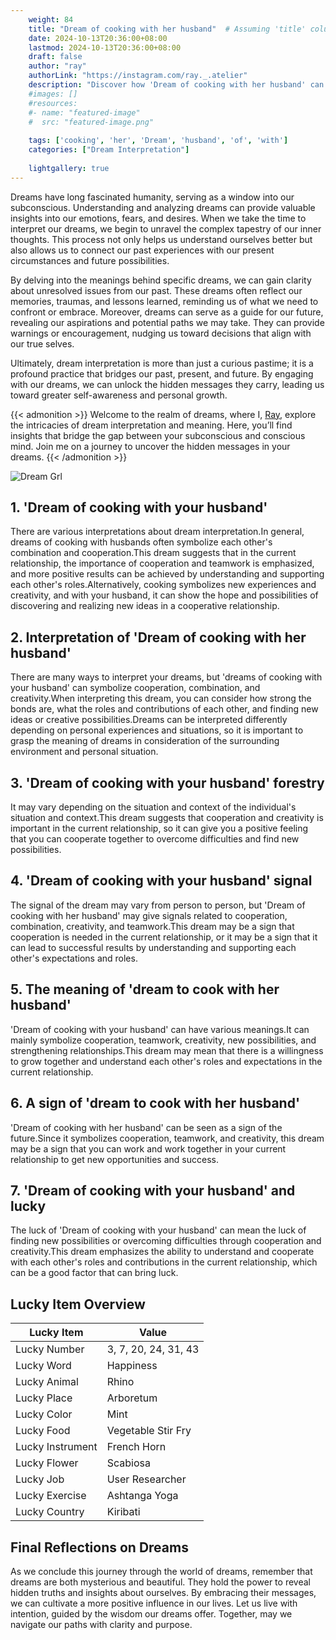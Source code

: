 ```yaml
---
    weight: 84
    title: "Dream of cooking with her husband"  # Assuming 'title' column exists
    date: 2024-10-13T20:36:00+08:00
    lastmod: 2024-10-13T20:36:00+08:00
    draft: false
    author: "ray"
    authorLink: "https://instagram.com/ray._.atelier"
    description: "Discover how 'Dream of cooking with her husband' can interpret your future and uncover its significant meanings in your life."
    #images: []
    #resources:
    #- name: "featured-image"
    #  src: "featured-image.png"
    
    tags: ['cooking', 'her', 'Dream', 'husband', 'of', 'with']
    categories: ["Dream Interpretation"]
    
    lightgallery: true
---
```

    
Dreams have long fascinated humanity, serving as a window into our subconscious. Understanding and analyzing dreams can provide valuable insights into our emotions, fears, and desires. When we take the time to interpret our dreams, we begin to unravel the complex tapestry of our inner thoughts. This process not only helps us understand ourselves better but also allows us to connect our past experiences with our present circumstances and future possibilities.

By delving into the meanings behind specific dreams, we can gain clarity about unresolved issues from our past. These dreams often reflect our memories, traumas, and lessons learned, reminding us of what we need to confront or embrace. Moreover, dreams can serve as a guide for our future, revealing our aspirations and potential paths we may take. They can provide warnings or encouragement, nudging us toward decisions that align with our true selves.

Ultimately, dream interpretation is more than just a curious pastime; it is a profound practice that bridges our past, present, and future. By engaging with our dreams, we can unlock the hidden messages they carry, leading us toward greater self-awareness and personal growth.

{{< admonition >}}
Welcome to the realm of dreams, where I, [Ray](https://instagram.com/ray._.atelier), explore the intricacies of dream interpretation and meaning. Here, you’ll find insights that bridge the gap between your subconscious and conscious mind. Join me on a journey to uncover the hidden messages in your dreams.
{{< /admonition >}}

![Dream Grl](https://cdn.pixabay.com/photo/2017/11/02/03/35/gothic-2910057_1280.jpg "Dream Grl")

## 1. 'Dream of cooking with your husband'
There are various interpretations about dream interpretation.In general, dreams of cooking with husbands often symbolize each other's combination and cooperation.This dream suggests that in the current relationship, the importance of cooperation and teamwork is emphasized, and more positive results can be achieved by understanding and supporting each other's roles.Alternatively, cooking symbolizes new experiences and creativity, and with your husband, it can show the hope and possibilities of discovering and realizing new ideas in a cooperative relationship.

## 2. Interpretation of 'Dream of cooking with her husband'
There are many ways to interpret your dreams, but 'dreams of cooking with your husband' can symbolize cooperation, combination, and creativity.When interpreting this dream, you can consider how strong the bonds are, what the roles and contributions of each other, and finding new ideas or creative possibilities.Dreams can be interpreted differently depending on personal experiences and situations, so it is important to grasp the meaning of dreams in consideration of the surrounding environment and personal situation.

## 3. 'Dream of cooking with your husband' forestry
It may vary depending on the situation and context of the individual's situation and context.This dream suggests that cooperation and creativity is important in the current relationship, so it can give you a positive feeling that you can cooperate together to overcome difficulties and find new possibilities.

## 4. 'Dream of cooking with your husband' signal
The signal of the dream may vary from person to person, but 'Dream of cooking with her husband' may give signals related to cooperation, combination, creativity, and teamwork.This dream may be a sign that cooperation is needed in the current relationship, or it may be a sign that it can lead to successful results by understanding and supporting each other's expectations and roles.

## 5. The meaning of 'dream to cook with her husband'
'Dream of cooking with your husband' can have various meanings.It can mainly symbolize cooperation, teamwork, creativity, new possibilities, and strengthening relationships.This dream may mean that there is a willingness to grow together and understand each other's roles and expectations in the current relationship.

## 6. A sign of 'dream to cook with her husband'
'Dream of cooking with her husband' can be seen as a sign of the future.Since it symbolizes cooperation, teamwork, and creativity, this dream may be a sign that you can work and work together in your current relationship to get new opportunities and success.

## 7. 'Dream of cooking with your husband' and lucky
The luck of 'Dream of cooking with your husband' can mean the luck of finding new possibilities or overcoming difficulties through cooperation and creativity.This dream emphasizes the ability to understand and cooperate with each other's roles and contributions in the current relationship, which can be a good factor that can bring luck.

## Lucky Item Overview
| Lucky Item          | Value              |
|---------------|--------------------|
| Lucky Number        | 3, 7, 20, 24, 31, 43  |
| Lucky Word          | Happiness |
| Lucky Animal        | Rhino |
| Lucky Place         | Arboretum     |
| Lucky Color         | Mint     |
| Lucky Food          | Vegetable Stir Fry      |
| Lucky Instrument    | French Horn |
| Lucky Flower        | Scabiosa    |
| Lucky Job           | User Researcher       |
| Lucky Exercise      | Ashtanga Yoga  |
| Lucky Country       | Kiribati    |


##  Final Reflections on Dreams

As we conclude this journey through the world of dreams, remember that dreams are both mysterious and beautiful. They hold the power to reveal hidden truths and insights about ourselves. By embracing their messages, we can cultivate a more positive influence in our lives. Let us live with intention, guided by the wisdom our dreams offer. Together, may we navigate our paths with clarity and purpose.
